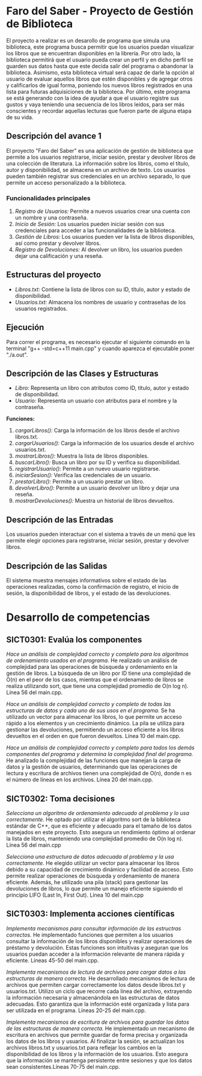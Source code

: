 # Faro del Saber - Proyecto de Gestión de Biblioteca
El proyecto a realizar es un desarollo de programa que simula una biblioteca, este programa busca permitir que los usuarios puedan visualizar los libros que se encuentran disponibles en la librería. Por otro lado, la biblioteca permitirá que el usuario pueda crear un perfil y en dicho perfil se guarden sus datos hasta que este decida salir del programa o abandonar la biblioteca. Asimismo, esta biblioteca virtual será capaz de darle la opción al usuario de evaluar aquellos libros que estén disponibles y de agregar otros y calificarlos de igual forma, poniendo los nuevos libros registrados en una lista para futuras adquisiciones de la biblioteca. Por último, este programa se está generando con la idea de ayudar a que el usuario registre sus gustos y vaya teniendo una secuencia de los libros leídos, para ser más conscientes y recordar aquellas lecturas que fueron parte de alguna etapa de su vida. 

## Descripción del avance 1
El proyecto "Faro del Saber" es una aplicación de gestión de biblioteca que permite a los usuarios registrarse, iniciar sesión, prestar y devolver libros de una colección de literatura. La información sobre los libros, como el título, autor y disponibilidad, se almacena en un archivo de texto. Los usuarios pueden también registrar sus credenciales en un archivo separado, lo que permite un acceso personalizado a la biblioteca.

### Funcionalidades principales
1. *Registro de Usuarios:* Permite a nuevos usuarios crear una cuenta con un nombre y una contraseña.
2. *Inicio de Sesión:* Los usuarios pueden iniciar sesión con sus credenciales para acceder a las funcionalidades de la biblioteca.
3. *Gestión de Libros:* Los usuarios pueden ver la lista de libros disponibles, así como prestar y devolver libros.
4. *Registro de Devoluciones:* Al devolver un libro, los usuarios pueden dejar una calificación y una reseña.

## Estructuras del proyecto
- *Libros.txt:* Contiene la lista de libros con su ID, título, autor y estado de disponibilidad.
- *Usuarios.txt:* Almacena los nombres de usuario y contraseñas de los usuarios registrados.

## Ejecución 
Para correr el programa, es necesario ejecutar el siguiente comando en la terminal
"g++ -std=c++11 main.cpp" y cuando aparezca el ejecutable poner "./a.out". 

## Descripción de las Clases y Estructuras
- *Libro:* Representa un libro con atributos como ID, título, autor y estado de disponibilidad.
- *Usuario:* Representa un usuario con atributos para el nombre y la contraseña.

**Funciones:**
  1. *cargarLibros():* Carga la información de los libros desde el archivo libros.txt.
  2. *cargarUsuarios():* Carga la información de los usuarios desde el archivo usuarios.txt.
  3. *mostrarLibros():* Muestra la lista de libros disponibles.
  4. *buscarLibro():* Busca un libro por su ID y verifica su disponibilidad.
  5. *registrarUsuario():* Permite a un nuevo usuario registrarse.
  6. *iniciarSesion():* Verifica las credenciales de un usuario.
  7. *prestarLibro():* Permite a un usuario prestar un libro.
  8. *devolverLibro():* Permite a un usuario devolver un libro y dejar una reseña.
  9. *mostrarDevoluciones():* Muestra un historial de libros devueltos.
 
## Descripción de las Entradas
Los usuarios pueden interactuar con el sistema a través de un menú que les permite elegir opciones para registrarse, iniciar sesión, prestar y devolver libros.

## Descripción de las Salidas
El sistema muestra mensajes informativos sobre el estado de las operaciones realizadas, como la confirmación de registro, el inicio de sesión, la disponibilidad de libros, y el estado de las devoluciones.

# Desarrollo de competencias

## SICT0301: Evalúa los componentes

*Hace un análisis de complejidad correcto y completo para los algoritmos de ordenamiento usados en el programa.*
He realizado un análisis de complejidad para las operaciones de búsqueda y ordenamiento en la gestión de libros. La búsqueda de un libro por ID tiene una complejidad de O(n) en el peor de los casos, mientras que el ordenamiento de libros se realiza utilizando sort, que tiene una complejidad promedio de O(n log n). Línea 56 del main.cpp. 

*Hace un análisis de complejidad correcto y completo de todas las estructuras de datos y cada uno de sus usos en el programa.*
Se ha utilizado un vector para almacenar los libros, lo que permite un acceso rápido a los elementos y un crecimiento dinámico. La pila se utiliza para gestionar las devoluciones, permitiendo un acceso eficiente a los libros devueltos en el orden en que fueron devueltos. Línea 10 del main.cpp. 

*Hace un análisis de complejidad correcto y completo para todos los demás componentes del programa y determina la complejidad final del programa.*
He analizado la complejidad de las funciones que manejan la carga de datos y la gestión de usuarios, determinando que las operaciones de lectura y escritura de archivos tienen una complejidad de O(n), donde n es el número de líneas en los archivos. Línea 20 del main.cpp. 

## SICT0302: Toma decisiones

*Selecciona un algoritmo de ordenamiento adecuado al problema y lo usa correctamente.*
He optado por utilizar el algoritmo sort de la biblioteca estándar de C++, que es eficiente y adecuado para el tamaño de los datos manejados en este proyecto. Esto asegura un rendimiento óptimo al ordenar la lista de libros, manteniendo una complejidad promedio de O(n log n). Línea 56 del main.cpp

*Selecciona una estructura de datos adecuada al problema y la usa correctamente.*
He elegido utilizar un vector para almacenar los libros debido a su capacidad de crecimiento dinámico y facilidad de acceso. Esto permite realizar operaciones de búsqueda y ordenamiento de manera eficiente. Además, he utilizado una pila (stack) para gestionar las devoluciones de libros, lo que permite un manejo eficiente siguiendo el principio LIFO (Last In, First Out). Línea 10 del main.cpp

## SICT0303: Implementa acciones científicas
*Implementa mecanismos para consultar información de las estructras correctos.*
He implementado funciones que permiten a los usuarios consultar la información de los libros disponibles y realizar operaciones de préstamo y devolución. Estas funciones son intuitivas y aseguran que los usuarios puedan acceder a la información relevante de manera rápida y eficiente. Líneas 45-50 del  main.cpp. 

*Implementa mecanismos de lectura de archivos para cargar datos a las estructuras de manera correcta.*
He desarrollado mecanismos de lectura de archivos que permiten cargar correctamente los datos desde libros.txt y usuarios.txt. Utilizo un ciclo que recorre cada línea del archivo, extrayendo la información necesaria y almacenándola en las estructuras de datos adecuadas. Esto garantiza que la información esté organizada y lista para ser utilizada en el programa. Líneas 20-25 del main.cpp. 

*Implementa mecanismos de escritura de archivos para guardar los datos  de las estructuras de manera correcta.*
He implementado un mecanismo de escritura en archivos que permite guardar de forma precisa y organizada los datos de los libros y usuarios. Al finalizar la sesión, se actualizan los archivos libros.txt y usuarios.txt para reflejar los cambios en la disponibilidad de los libros y la información de los usuarios. Esto asegura que la información se mantenga persistente entre sesiones y que los datos sean consistentes.Líneas 70-75 del main.cpp. 
